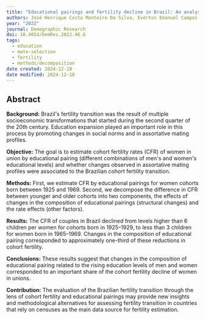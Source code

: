 ```yaml
---
title: "Educational pairings and fertility decline in Brazil: An analysis using cohort fertility"
authors: José Henrique Costa Monteiro Da Silva, Everton Emanuel Campos De Lima, Maria Coleta Ferreira Albino De Oliveira
year: "2022"
journal: Demographic Research
doi: 10.4054/DemRes.2022.46.6
tags:
  - education
  - mate-selection
  - fertility
  - methods/decomposition
date created: 2024-12-18
date modified: 2024-12-18
---
```


## Abstract

**Background:** Brazil's fertility transition was the result of multiple socioeconomic transformations that started during the second quarter of the 20th century. Education expansion played an important role in this process by promoting changes in social norms and in assortative mating profiles.

**Objective:** The goal is to estimate cohort fertility rates (CFR) of women in union by educational pairing (different combinations of men's and women's educational levels) and whether changes observed in assortative mating profiles were associated to the Brazilian cohort fertility transition.

**Methods:** First, we estimate CFR by educational pairings for women cohorts born between 1925 and 1969. Second, we decompose the difference in CFR between younger and older cohorts into two components, the effects of changes in the composition of educational pairings (structural changes) and the rate effects (other factors).

**Results:** The CFR of couples in Brazil declined from levels higher than 6 children per women for cohorts born in 1925–1929, to less than 3 children for women born in 1965–1969. Changes in the composition of educational pairing corresponded to approximately one-third of these reductions in cohort fertility.

**Conclusions:** These results suggest that changes in the composition of educational pairing related to the rising education levels of men and women corresponded to an important share of the cohort fertility decline of women in unions.

**Contribution:** The evaluation of the Brazilian fertility transition through the lens of cohort fertility and educational pairings may provide new insights and methodological alternatives for assessing fertility transition in countries that rely on censuses as the main data source for fertility estimation.
